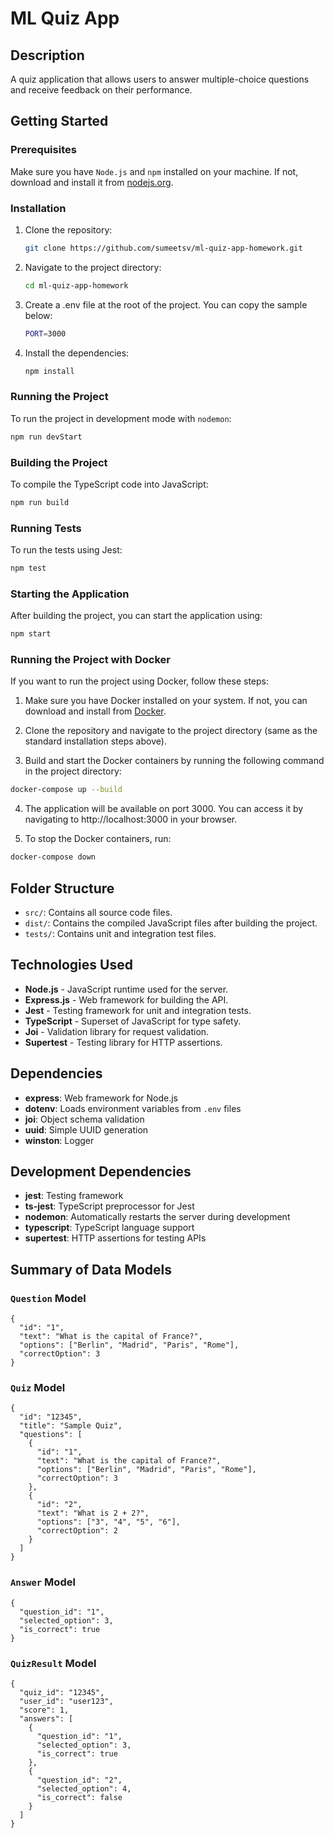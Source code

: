 # ML Quiz App

## Description

A quiz application that allows users to answer multiple-choice questions and receive feedback on their performance.

## Getting Started

### Prerequisites

Make sure you have `Node.js` and `npm` installed on your machine. If not, download and install it from [nodejs.org](https://nodejs.org/).

### Installation

1. Clone the repository:
    ```bash
    git clone https://github.com/sumeetsv/ml-quiz-app-homework.git
    ```
2. Navigate to the project directory:
    ```bash
    cd ml-quiz-app-homework
    ```
3. Create a .env file at the root of the project. You can copy the sample below:
    ```bash
    PORT=3000
    ```
4. Install the dependencies:
    ```bash
    npm install
    ```

### Running the Project

To run the project in development mode with `nodemon`:

```bash
npm run devStart
```

### Building the Project

To compile the TypeScript code into JavaScript:

```bash
npm run build
```

### Running Tests

To run the tests using Jest:

```bash
npm test
```

### Starting the Application

After building the project, you can start the application using:

```bash
npm start
```

### Running the Project with Docker

If you want to run the project using Docker, follow these steps:

1. Make sure you have Docker installed on your system. If not, you can download and install from [Docker](docker.com).

2. Clone the repository and navigate to the project directory (same as the standard installation steps above).

3. Build and start the Docker containers by running the following command in the project directory:

```bash
docker-compose up --build
```

4. The application will be available on port 3000. You can access it by navigating to http://localhost:3000 in your browser.

5. To stop the Docker containers, run:

```bash
docker-compose down
```

## Folder Structure

-   `src/`: Contains all source code files.
-   `dist/`: Contains the compiled JavaScript files after building the project.
-   `tests/`: Contains unit and integration test files.

## Technologies Used

-   **Node.js** - JavaScript runtime used for the server.
-   **Express.js** - Web framework for building the API.
-   **Jest** - Testing framework for unit and integration tests.
-   **TypeScript** - Superset of JavaScript for type safety.
-   **Joi** - Validation library for request validation.
-   **Supertest** - Testing library for HTTP assertions.

## Dependencies

-   **express**: Web framework for Node.js
-   **dotenv**: Loads environment variables from `.env` files
-   **joi**: Object schema validation
-   **uuid**: Simple UUID generation
-   **winston**: Logger

## Development Dependencies

-   **jest**: Testing framework
-   **ts-jest**: TypeScript preprocessor for Jest
-   **nodemon**: Automatically restarts the server during development
-   **typescript**: TypeScript language support
-   **supertest**: HTTP assertions for testing APIs

## Summary of Data Models

### `Question` Model

```
{
  "id": "1",
  "text": "What is the capital of France?",
  "options": ["Berlin", "Madrid", "Paris", "Rome"],
  "correctOption": 3
}
```

### `Quiz` Model

```
{
  "id": "12345",
  "title": "Sample Quiz",
  "questions": [
    {
      "id": "1",
      "text": "What is the capital of France?",
      "options": ["Berlin", "Madrid", "Paris", "Rome"],
      "correctOption": 3
    },
    {
      "id": "2",
      "text": "What is 2 + 2?",
      "options": ["3", "4", "5", "6"],
      "correctOption": 2
    }
  ]
}
```

### `Answer` Model

```
{
  "question_id": "1",
  "selected_option": 3,
  "is_correct": true
}
```

### `QuizResult` Model

```
{
  "quiz_id": "12345",
  "user_id": "user123",
  "score": 1,
  "answers": [
    {
      "question_id": "1",
      "selected_option": 3,
      "is_correct": true
    },
    {
      "question_id": "2",
      "selected_option": 4,
      "is_correct": false
    }
  ]
}
```
